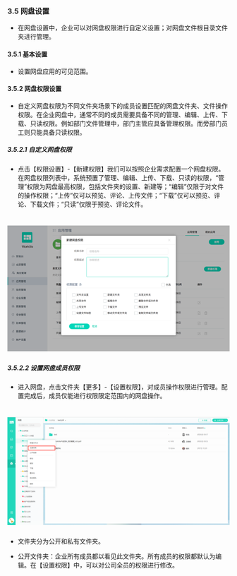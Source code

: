 ### 3.5 网盘设置
* 在网盘设置中，企业可以对网盘权限进行自定义设置；对网盘文件根目录文件夹进行管理。

#### 3.5.1 基本设置
* 设置网盘应用的可见范围。

#### 3.5.2 网盘权限设置
* 自定义网盘权限为不同文件夹场景下的成员设置匹配的网盘文件夹、文件操作权限。在企业网盘中，通常不同的成员需要具备不同的管理、编辑、上传、下载、只读权限。例如部门文件管理中，部门主管应具备管理权限。而旁部门员工则只能具备只读权限。

##### 3.5.2.1 自定义网盘权限

* 点击【权限设置】-【新建权限】我们可以按照企业需求配置一个网盘权限。在网盘权限列表中，系统预置了管理、编辑、上传、下载、只读的权限，“管理”权限为网盘最高权限，包括文件夹的设置、新建等；“编辑”仅限于对文件的操作权限；“上传”仅可以预览、评论、上传文件；“下载”仅可以预览、评论、下载文件；“只读”仅限于预览、评论文件。

# ![](/assets/3.5.2.1自定义网盘权限.png)

##### 3.5.2.2 设置网盘成员权限

* 进入网盘，点击文件夹【更多】-【设置权限】，对成员操作权限进行管理。配置完成后，成员仅能进行权限限定范围内的网盘操作。

# ![](/assets/3.5.1网盘1.png)

* 文件夹分为公开和私有文件夹。

* 公开文件夹：企业所有成员都以看见此文件夹。所有成员的权限都默认为编辑。在【设置权限】中，可以对公司全员的权限进行修改。
